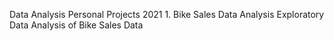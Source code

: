 * * D a t a   A n a l y s i s   P e r s o n a l   P r o j e c t s   2 0 2 1 * *  
  
 1 .   B i k e   S a l e s   D a t a   A n a l y s i s  
  
       E x p l o r a t o r y   D a t a   A n a l y s i s   o f   B i k e   S a l e s   D a t a 